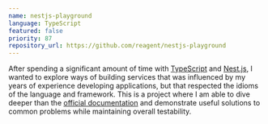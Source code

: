 ```yaml
---
name: nestjs-playground
language: TypeScript
featured: false
priority: 87
repository_url: https://github.com/reagent/nestjs-playground
---
```


After spending a significant amount of time with [TypeScript][1] and
[Nest.js][2], I wanted to explore ways of building services that was influenced
by my years of experience developing applications, but that respected the idioms
of the language and framework. This is a project where I am able to dive deeper
than the [official documentation][3] and demonstrate useful solutions to common
problems while maintaining overall testability.

[1]: https://www.typescriptlang.org/
[2]: https://nestjs.com/
[3]: https://docs.nestjs.com/
